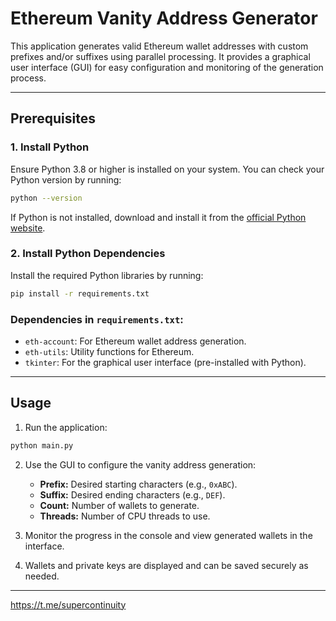 # Ethereum Vanity Address Generator

This application generates valid Ethereum wallet addresses with custom prefixes and/or suffixes using parallel processing. It provides a graphical user interface (GUI) for easy configuration and monitoring of the generation process.

---

## Prerequisites

### 1. Install Python
Ensure Python 3.8 or higher is installed on your system. You can check your Python version by running:
```bash
python --version
```
If Python is not installed, download and install it from the [official Python website](https://www.python.org/downloads/).

### 2. Install Python Dependencies
Install the required Python libraries by running:
```bash
pip install -r requirements.txt
```

### Dependencies in `requirements.txt`:
- `eth-account`: For Ethereum wallet address generation.
- `eth-utils`: Utility functions for Ethereum.
- `tkinter`: For the graphical user interface (pre-installed with Python).

---

## Usage

1. Run the application:
```bash
python main.py
```

2. Use the GUI to configure the vanity address generation:
   - **Prefix:** Desired starting characters (e.g., `0xABC`).
   - **Suffix:** Desired ending characters (e.g., `DEF`).
   - **Count:** Number of wallets to generate.
   - **Threads:** Number of CPU threads to use.

3. Monitor the progress in the console and view generated wallets in the interface.

4. Wallets and private keys are displayed and can be saved securely as needed.

---

https://t.me/supercontinuity

